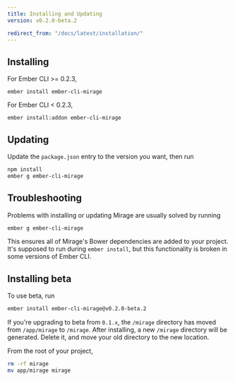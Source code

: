```yaml
---
title: Installing and Updating
version: v0.2.0-beta.2

redirect_from: "/docs/latest/installation/"
---
```


## Installing

For Ember CLI >= 0.2.3,

```
ember install ember-cli-mirage
```

For Ember CLI < 0.2.3,

```
ember install:addon ember-cli-mirage
```

## Updating

Update the `package.json` entry to the version you want, then run

```sh
npm install
ember g ember-cli-mirage
```

## Troubleshooting

Problems with installing or updating Mirage are usually solved by running

```sh
ember g ember-cli-mirage
```

This ensures all of Mirage's Bower dependencies are added to your project. It's supposed to run during `ember install`, but this functionality is broken in some versions of Ember CLI.

## Installing beta

To use beta, run

```sh
ember install ember-cli-mirage@v0.2.0-beta.2
```

If you're upgrading to beta from `0.1.x`, the `/mirage` directory has moved from `/app/mirage` to `/mirage`. After installing, a new `/mirage` directory will be generated. Delete it, and move your old directory to the new location.

From the root of your project,

```sh
rm -rf mirage
mv app/mirage mirage
```
